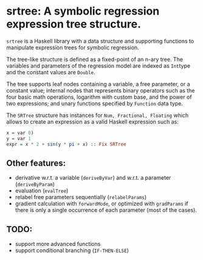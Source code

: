# srtree: A symbolic regression expression tree structure.

`srtree` is a Haskell library with a data structure and supporting functions to manipulate expression trees for symbolic regression.

The tree-like structure is defined as a fixed-point of an n-ary tree. The variables and parameters of the regression model are indexed as `Int`type and the constant values are `Double`.

The tree supports leaf nodes containing a variable, a free parameter, or a constant value; internal nodes that represents binary operators such as the four basic math operations, logarithm with custom base, and the power of two expressions; and unary functions specified by `Function` data type.

The `SRTree` structure has instances for `Num, Fractional, Floating` which allows to create an expression as a valid Haskell expression such as:

```haskell
x = var 0)
y = var 1
expr = x * 2 + sin(y * pi + x) :: Fix SRTree
```

## Other features:

- derivative w.r.t. a variable (`deriveByVar`) and w.r.t. a parameter (`deriveByParam`)
- evaluation (`evalTree`)
- relabel free parameters sequentially (`relabelParams`)
- gradient calculation with `forwardMode`, or optimized with `gradParams` if there is only a single occurrence of each parameter (most of the cases).

## TODO:

- support more advanced functions
- support conditional branching (`IF-THEN-ELSE`)

